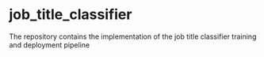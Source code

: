 # job_title_classifier
The repository contains the implementation of the job title classifier training and deployment pipeline
